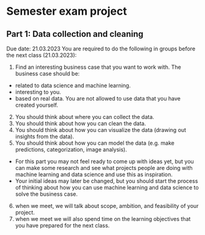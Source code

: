 # Semester exam project
## Part 1: Data collection and cleaning
Due date: 21.03.2023
You are required to do the following in groups before the next class (21.03.2023):
1. Find an interesting business case that you want to work with. The business case should be:
  - related to data science and machine learning.
  - interesting to you.
  - based on real data. You are not allowed to use data that you have created yourself.
2. You should think about where you can collect the data.
3. You should think about how you can clean the data.
4. You should think about how you can visualize the data (drawing out insights from the data).
5. You should think about how you can model the data (e.g. make predictions, categorization, image analysis).
  - For this part you may not feel ready to come up with ideas yet, but you can make some research and see what projects people are doing with machine learning and data science and use this as inspiration.
  - Your initial ideas may later be changed, but you should start the process of thinking about how you can use machine learning and data science to solve the business case.
6. when we meet, we will talk about scope, ambition, and feasibility of your project.
7. when we meet we will also spend time on the learning objectives that you have prepared for the next class.